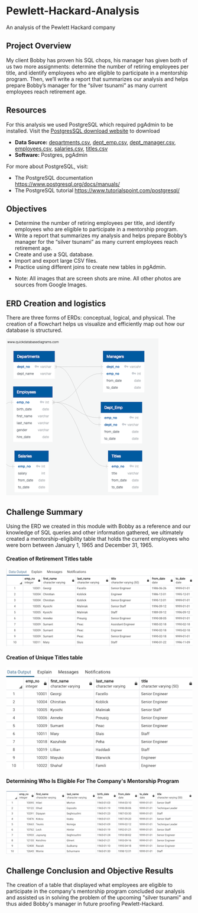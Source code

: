 # Pewlett-Hackard-Analysis
An analysis of the Pewlett Hackard company


## Project Overview

My client Bobby has proven his SQL chops, his manager has given both of us two more assignments: determine the number of retiring employees per title, and identify employees who are eligible to participate in a mentorship program. Then, we’ll write a report that summarizes our analysis and helps prepare Bobby’s manager for the “silver tsunami” as many current employees reach retirement age. 




## Resources
For this analysis we used PostgreSQL which required pgAdmin to be installed. Visit the [PostgresSQL download website](https://www.enterprisedb.com/downloads/postgres-postgresql-downloads)
 to download
  
- **Data Source:** [departments.csv](/Data/departments.csv), [dept_emp.csv](/Data/dept_emp.csv), [dept_manager.csv](/Data/dept_manager.csv), [employees.csv](/Data/employees.csv), [salaries.csv](/Data/salaries.csv), [titles.csv](/Data/titles.csv)
- **Software:** Postgres, pgAdmin  

For more about PostgreSQL, visit:  
- The PostgreSQL documentation
 https://www.postgresql.org/docs/manuals/  
- The PostgreSQL tutorial
 https://www.tutorialspoint.com/postgresql/

## Objectives 
- Determine the number of retiring employees per title, and identify employees who are eligible to participate in a mentorship program. 
- Write a report that summarizes my analysis and helps prepare Bobby’s manager for the “silver tsunami” as many current employees reach retirement age. 
- Create and use a SQL database.
- Import and export large CSV files.
- Practice using different joins to create new tables in pgAdmin.

* Note: All images that are screen shots are mine. All other photos are sources from Google Images.
## ERD Creation and logistics

There are three forms of ERDs: conceptual, logical, and physical. The creation of a flowchart helps us visualize and efficiently map out how our database is structured.

![ERD Creation](Resources/QuickDBD.png)



## Challenge Summary

Using the ERD we created in this module with Bobby as a reference and our knowledge of SQL queries and other information gathered, we ultimately created a mentorship-eligibility table that holds the current employees who were born between January 1, 1965 and December 31, 1965. 

#### Creation of Retirement Titles table

![Retirement Titles](Resources/Retirement_Titles.png)

#### Creation of Unique Titles table

![Unique Titles](Resources/Unique_Titles.png)

#### Determining Who Is Eligible For The Company's Mentorship Program

![Mentorship Eligibility](Resources/Mentorship_Eligibility.png)


## Challenge Conclusion and Objective Results

The creation of a table that displayed what employees are eligible to participate in the company's mentorship program concluded our analysis and assisted us in solving the problem of the upcoming "silver tsunami" and thus aided Bobby's manager in future proofing Pewlett-Hackard.
